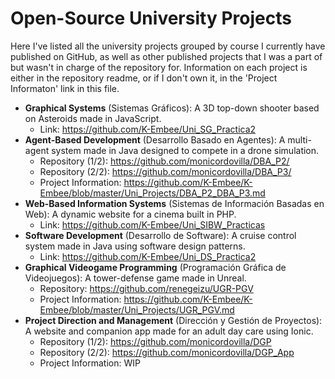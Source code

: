 # Open-Source University Projects

Here I've listed all the university projects grouped by course I currently have published on GitHub, as well as other published projects that I was a part of but wasn't in charge of the repository for. Information on each project is either in the repository readme, or if I don't own it, in the 'Project Informaton' link in this file.

* **Graphical Systems** (Sistemas Gráficos): A 3D top-down shooter based on Asteroids made in JavaScript.
    * Link: https://github.com/K-Embee/Uni_SG_Practica2
* **Agent-Based Development** (Desarrollo Basado en Agentes): A multi-agent system made in Java designed to compete in a drone simulation.
    * Repository (1/2): https://github.com/monicordovilla/DBA_P2/
    * Repository (2/2): https://github.com/monicordovilla/DBA_P3/
    * Project Information: https://github.com/K-Embee/K-Embee/blob/master/Uni_Projects/DBA_P2_DBA_P3.md
* **Web-Based Information Systems** (Sistemas de Información Basadas en Web): A dynamic website for a cinema built in PHP.
    * Link: https://github.com/K-Embee/Uni_SIBW_Practicas
* **Software Development** (Desarrollo de Software): A cruise control system made in Java using software design patterns.
    * Link: https://github.com/K-Embee/Uni_DS_Practica2
* **Graphical Videogame Programming** (Programación Gráfica de Videojuegos): A tower-defense game made in Unreal.
    * Repository: https://github.com/renegeizu/UGR-PGV
    * Project Information: https://github.com/K-Embee/K-Embee/blob/master/Uni_Projects/UGR_PGV.md
* **Project Direction and Management** (Dirección y Gestión de Proyectos): A website and companion app made for an adult day care using Ionic.
    * Repository (1/2): https://github.com/monicordovilla/DGP
    * Repository (2/2): https://github.com/monicordovilla/DGP_App
    * Project Information: WIP

